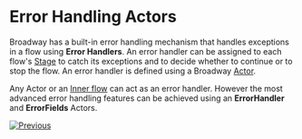 # Error Handling Actors

Broadway has a built-in error handling mechanism that handles exceptions in a flow using **Error Handlers**. An error handler can be assigned to each flow's [Stage](19_broadway_flow_stages.md)  to catch its exceptions and to decide whether to continue or to stop the flow. An error handler is defined using a Broadway [Actor](03_broadway_actor.md). 

Any Actor or an [Inner flow](22_broadway_flow_inner_flows.md) can act as an error handler. However the most advanced error handling features can be achieved using an  **ErrorHandler** and **ErrorFields** Actors.







[![Previous](/articles/images/Previous.png)](05_db_actors.md)